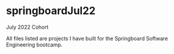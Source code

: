 # springboardJul22
July 2022 Cohort

All files listed are projects I have built for the Springboard Software Engineering bootcamp.
